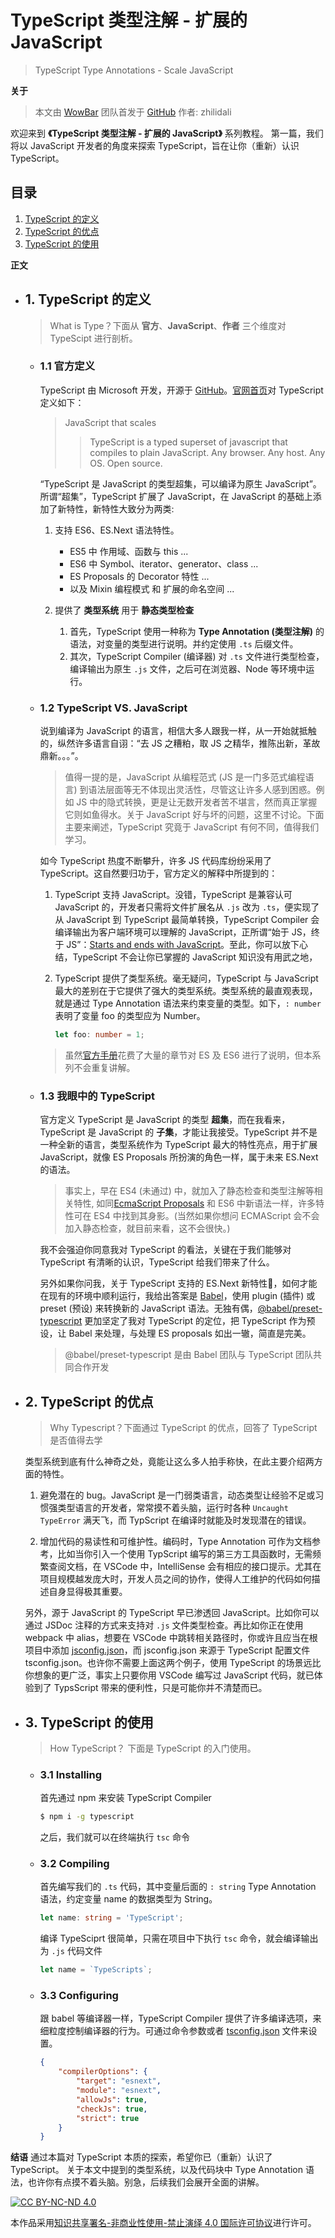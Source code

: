 # TypeScript 类型注解 - 扩展的 JavaScript
> TypeScript Type Annotations - Scale JavaScript

__关于__
> 本文由 [WowBar][WowBar] 团队首发于 [GitHub][GitHub]
> 作者: zhilidali

欢迎来到 __《TypeScript 类型注解 - 扩展的 JavaScript》__ 系列教程。
第一篇，我们将以 JavaScript 开发者的角度来探索 TypeScript，旨在让你（重新）认识 TypeScript。

## 目录
1. [TypeScript 的定义](#1.-typescript-的定义)
2. [TypeScript 的优点](#2.-typescript-的优点)
3. [TypeScript 的使用](#3.-typescript-的使用)

__正文__

+ ## 1. TypeScript 的定义
	> What is Type？下面从 __官方__、__JavaScript__、__作者__ 三个维度对 TypeScipt 进行剖析。

	+ ### 1.1 官方定义
		TypeScript 由 Microsoft 开发，开源于 [GitHub][TypeScript]。[官网首页][tslang]对 TypeScript 定义如下：

		> JavaScript that scales
		>> TypeScript is a typed superset of javascript that compiles to plain JavaScript.
		>> Any browser. Any host. Any OS. Open source.

		“TypeScript 是 JavaScript 的类型超集，可以编译为原生 JavaScript”。所谓“超集”，TypeScript 扩展了 JavaScript，在 JavaScript 的基础上添加了新特性，新特性大致分为两类:
		1. 支持 ES6、ES.Next 语法特性。
			+ ES5 中 作用域、函数与 this ...
			+ ES6 中 Symbol、iterator、generator、class ...
			+ ES Proposals 的 Decorator 特性 ...
			+ 以及 Mixin 编程模式 和 扩展的命名空间 ...

		2. 提供了 __类型系统__ 用于 __静态类型检查__
			1. 首先，TypeScript 使用一种称为 __Type Annotation (类型注解)__ 的语法，对变量的类型进行说明。并约定使用 `.ts` 后缀文件。
			2. 其次，TypeScript Compiler (编译器) 对 `.ts` 文件进行类型检查，编译输出为原生 `.js` 文件，之后可在浏览器、Node 等环境中运行。

	+ ### 1.2 TypeScript VS. JavaScript

		说到编译为 JavaScript 的语言，相信大多人跟我一样，从一开始就抵触的，纵然许多语言自诩：“去 JS 之糟粕，取 JS 之精华，推陈出新，革故鼎新。。。”。

		> 值得一提的是，JavaScript 从编程范式 (JS 是一门多范式编程语言) 到语法层面等无不体现出灵活性，尽管这让许多人感到困惑。例如 JS 中的隐式转换，更是让无数开发者苦不堪言，然而真正掌握它则如鱼得水。关于 JavaScript 好与坏的问题，这里不讨论。下面主要来阐述，TypeScript 究竟于 JavaScript 有何不同，值得我们学习。

		如今 TypeScript 热度不断攀升，许多 JS 代码库纷纷采用了 TypeScript。这自然要归功于，官方定义的解释中所提到的：

		1. TypeScript 支持 JavaScript。没错，TypeScript 是兼容认可 JavaScript 的，开发者只需将文件扩展名从 `.js` 改为 `.ts`，便实现了从 JavaScript 到 TypeScript 最简单转换，TypeScript Compiler 会编译输出为客户端环境可以理解的 JavaScript，正所谓“始于 JS，终于 JS”：[Starts and ends with JavaScript][ts-social]。至此，你可以放下心结，TypeScript 不会让你已掌握的 JavaScript 知识没有用武之地，

		2. TypeScript 提供了类型系统。毫无疑问，TypeScript 与 JavaScript 最大的差别在于它提供了强大的类型系统。类型系统的最直观表现，就是通过 Type Annotation 语法来约束变量的类型。如下，`: number` 表明了变量 foo 的类型应为 Number。

			```ts
			let foo: number = 1;
			```

		> 虽然[官方手册][Handbook]花费了大量的章节对 ES 及 ES6 进行了说明，但本系列不会重复讲解。

	+ ### 1.3 我眼中的 TypeScript

		官方定义 TypeScript 是 JavaScript 的类型 __超集__，而在我看来，TypeScript 是 JavaScript 的 __子集__，才能让我接受。TypeScript 并不是一种全新的语言，类型系统作为 TypeScript 最大的特性亮点，用于扩展 JavaScript，就像 ES Proposals 所扮演的角色一样，属于未来 ES.Next 的语法。

		> 事实上，早在 ES4 (未通过) 中，就加入了静态检查和类型注解等相关特性, 如同[EcmaScript Proposals][Proposals] 和 ES6 中新语法一样，许多特性可在 ES4 中找到其身影。(当然如果你想问 ECMAScript 会不会加入静态检查，就目前来看，这不会很快。)

		我不会强迫你同意我对 TypeScript 的看法，关键在于我们能够对 TypeScript 有清晰的认识，TypeScript 给我们带来了什么。

		另外如果你问我，关于 TypeScript 支持的 ES.Next 新特性，如何才能在现有的环境中顺利运行，我给出答案是 [Babel][Babel]，使用 plugin (插件) 或 preset (预设) 来转换新的 JavaScript 语法。无独有偶，[@babel/preset-typescript][preset-ts] 更加坚定了我对 TypeScript 的定位，把 TypeScript 作为预设，让 Babel 来处理，与处理 ES proposals 如出一辙，简直是完美。

		> @babel/preset-typescript 是由 Babel 团队与 TypeScript 团队共同合作开发

+ ## 2. TypeScript 的优点
	> Why Typescript？下面通过 TypeScript 的优点，回答了 TypeScript 是否值得去学

	类型系统到底有什么神奇之处，竟能让这么多人拍手称快，在此主要介绍两方面的特性。

	1. 避免潜在的 bug。JavaScript 是一门弱类语言，动态类型让经验不足或习惯强类型语言的开发者，常常摸不着头脑，运行时各种 `Uncaught TypeError` 满天飞，而 TypScript 在编译时就能及时发现潜在的错误。

	2. 增加代码的易读性和可维护性。编码时，Type Annotation 可作为文档参考，比如当你引入一个使用 TypScript 编写的第三方工具函数时，无需频繁查阅文档，在 VSCode 中，IntelliSense 会有相应的接口提示。尤其在项目规模越发庞大时，开发人员之间的协作，使得人工维护的代码如何描述自身显得极其重要。

	另外，源于 JavaScript 的 TypeScript 早已渗透回 JavaScript。比如你可以通过 JSDoc 注释的方式来支持对 `.js` 文件类型检查。再比如你正在使用 webpack 中 alias，想要在 VSCode 中跳转相关路径时，你或许且应当在根项目中添加 [jsconfig.json][jsconfig]，而 jsconfig.json 来源于 TypeScript 配置文件 tsconfig.json。也许你不需要上面这两个例子，使用 TypeScript 的场景远比你想象的更广泛，事实上只要你用 VSCode 编写过 JavaScript 代码，就已体验到了 TypsScript 带来的便利性，只是可能你并不清楚而已。

+ ## 3. TypeScript 的使用
	> How TypeScript？ 下面是 TypeScript 的入门使用。

	+ ### 3.1 Installing

		首先通过 npm 来安装 TypeScript Compiler
		```sh
		$ npm i -g typescript
		```
		之后，我们就可以在终端执行 `tsc` 命令

	+ ### 3.2 Compiling
		首先编写我们的 `.ts` 代码，其中变量后面的 `: string` Type Annotation 语法，约定变量 name 的数据类型为 String。

		```ts
		let name: string = 'TypeScript';
		```

		编译 TypeSciprt 很简单，只需在项目中下执行 `tsc` 命令，就会编译输出为 `.js` 代码文件

		```js
		let name = `TypeScripts`;
		```

	+ ### 3.3 Configuring
		跟 babel 等编译器一样，TypeScript Compiler 提供了许多编译选项，来细粒度控制编译器的行为。可通过命令参数或者 [tsconfig.json][tsconfig] 文件来设置。

		```json
		{
			"compilerOptions": {
				"target": "esnext",
				"module": "esnext",
				"allowJs": true,
				"checkJs": true,
				"strict": true
			}
		}
		```

__结语__
通过本篇对 TypeScript 本质的探索，希望你已（重新）认识了TypeScript。
关于本文中提到的类型系统，以及代码块中 Type Annotation 语法，也许你有点摸不着头脑。别急，后续我们会展开全面的讲解。


[![CC BY-NC-ND 4.0](https://i.creativecommons.org/l/by-nc-nd/4.0/80x15.png "LICENSE")][License]

本作品采用[知识共享署名-非商业性使用-禁止演绎 4.0 国际许可协议](http://creativecommons.org/licenses/by-nc-nd/4.0/)进行许可。


[License]:    https://github.com/WowBar/blog/blob/master/LICENSE.md
[GitHub]:     https://github.com/WowBar/blog/issues/4
[WowBar]:     https://github.com/WowBar/blog

[TypeScript]: https://github.com/microsoft/TypeScript/
[tslang]:     http://www.typescriptlang.org/
[Handbook]:   http://www.typescriptlang.org/docs/handbook/basic-types.html
[Playground]: https://www.typescriptlang.org/play/
[preset-ts]:  https://babeljs.io/docs/en/babel-preset-typescript
[tsconfig]:   http://www.typescriptlang.org/docs/handbook/tsconfig-json.html
[Babel]:      https://babeljs.io
[jsconfig]:   https://code.visualstudio.com/docs/languages/jsconfig
[ts-social]: http://www.typescriptlang.org/#social-proof-carousel
[Proposals]:  https://github.com/tc39/proposals
